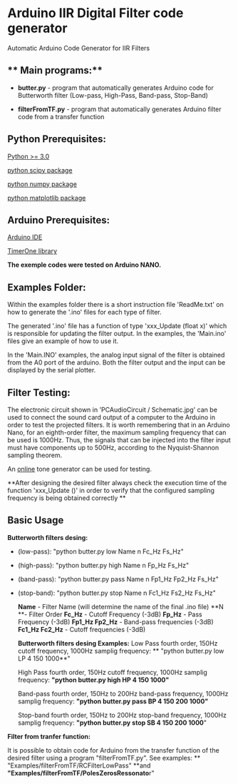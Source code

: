 # Arduino IIR Digital Filter code generator

Automatic Arduino Code Generator for IIR Filters 

## ** Main programs:**

- **butter.py** - program that automatically generates Arduino code for Butterworth filter  (Low-pass, High-Pass, Band-pass, Stop-Band)
 
- **filterFromTF.py** - program that automatically generates Arduino filter code from a transfer function 
 
## Python Prerequisites:

[Python >= 3.0](https://www.python.org/)
 
[python scipy package](https://www.scipy.org/install.html)
 
[python numpy package](https://numpy.org/install/)
 
[python matplotlib package](https://matplotlib.org/stable/users/installing.html)
 
## Arduino Prerequisites:

[Arduino IDE](https://www.arduino.cc/en/software)

[TimerOne library](https://www.arduino.cc/reference/en/libraries/timerone/)

**The exemple codes were tested on Arduino NANO.**

## Examples Folder:

Within the examples folder there is a short instruction file 'ReadMe.txt' on how to generate the '.ino' files for each type of filter. 

The generated '.ino' file has a function of type 'xxx_Update (float x)' which is responsible for updating the filter output. In the examples, the 'Main.ino' files give an example of how to use it. 

In the 'Main.INO' examples, the analog input signal of the filter is obtained from the A0 port of the arduino. Both the filter output and the input can be displayed by the serial plotter. 

## Filter Testing:

The electronic circuit shown in 'PCAudioCircuit / Schematic.jpg' can be used to connect the sound card output of a computer to the Arduino in order to test the projected filters. It is worth remembering that in an Arduino Nano, for an eighth-order filter, the maximum sampling frequency that can be used is 1000Hz. Thus, the signals that can be injected into the filter input must have components up to 500Hz, according to the Nyquist-Shannon sampling theorem.

An [online](https://www.szynalski.com/tone-generator/) tone generator can be used for testing. 

**After designing the desired filter always check the execution time of the function 'xxx_Update ()' in order to verify that the configured sampling frequency is being obtained correctly **

## Basic Usage

 **Butterworth filters desing:**

- (low-pass): "python butter.py low Name n Fc_Hz Fs_Hz"

- (high-pass): "python butter.py high Name n Fp_Hz Fs_Hz"

- (band-pass): "python butter.py pass Name n Fp1_Hz Fp2_Hz Fs_Hz"

- (stop-band): "python butter.py stop Name n Fc1_Hz Fs2_Hz Fs_Hz"

	**Name** - Filter Name (will determine the name of the final .ino file)
	**N **- Filter Order
	**Fc_Hz** - Cutoff Frequency (-3dB)
	**Fp_Hz** - Pass Frequency (-3dB)
	**Fp1_Hz Fp2_Hz** - Band-pass frequencies (-3dB)
	**Fc1_Hz Fc2_Hz** - Cutoff frequencies (-3dB)

	**Butterworth filters desing Examples:**
	Low Pass fourth order, 150Hz cutoff frequency, 1000Hz samplig frequency:
	** "python butter.py low LP 4 150 1000**"

	High Pass fourth order, 150Hz cutoff frequency, 1000Hz samplig frequency: 
	 **"python butter.py high HP 4 150 1000"**

	Band-pass fourth order, 150Hz to 200Hz band-pass frequency, 1000Hz samplig frequency: 
	**"python butter.py pass BP 4 150 200 1000"**

	Stop-band fourth order, 150Hz to 200Hz stop-band frequency, 1000Hz samplig frequency:
	**"python butter.py stop SB 4 150 200 1000**"


**Filter from tranfer function:**

It is possible to obtain code for Arduino from the transfer function of the desired filter using a program "filterFromTF.py".
See examples:
** "Examples/filterFromTF/RCFilterLowPass" **and 
**"Examples/filterFromTF/PolesZerosRessonato**r"




